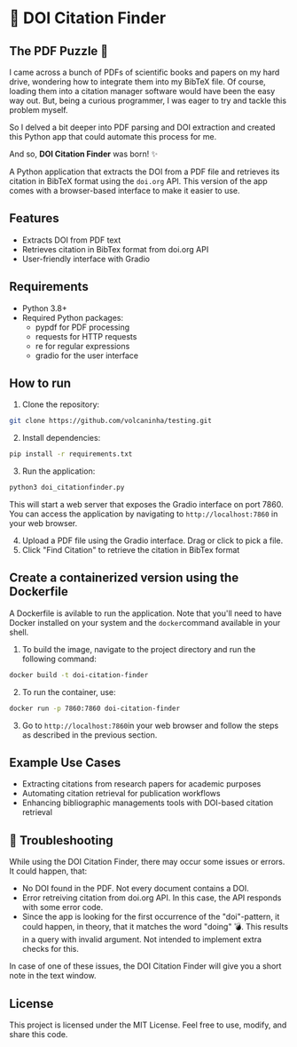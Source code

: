 # :volcano: DOI Citation Finder

## The PDF Puzzle :jigsaw:

I came across a bunch of PDFs of scientific books and papers on my hard drive, wondering how to integrate them into my BibTeX file. Of course, loading them into a citation manager software would have been the easy way out. But, being a curious programmer, I was eager to try and tackle this problem myself.

So I delved a bit deeper into PDF parsing and DOI extraction and created this Python app that could automate this process for me.

And so, **DOI Citation Finder** was born! :sparkles:

A Python application that extracts the DOI from a PDF file and retrieves
its citation in BibTeX format using the `doi.org` API. This version of the app comes with a browser-based interface to make it easier to use.

## Features

- Extracts DOI from PDF text
- Retrieves citation in BibTex format from doi.org API
- User-friendly interface with Gradio

## Requirements

- Python 3.8+
- Required Python packages:
   - pypdf for PDF processing
   - requests for HTTP requests
   - re for regular expressions
   - gradio for the user interface

## How to run 

1. Clone the repository:
```bash
git clone https://github.com/volcaninha/testing.git
```
2. Install dependencies:
```bash
pip install -r requirements.txt
```

3. Run the application:
```bash
python3 doi_citationfinder.py
```
This will start a web server that exposes the Gradio interface on port 7860. You can access the application by navigating to `http://localhost:7860` in your web browser.

4. Upload a PDF file using the Gradio interface. Drag or click to pick a file.
5. Click "Find Citation" to retrieve the citation in BibTex format


## Create a containerized version using the Dockerfile

A Dockerfile is avilable to run the application. Note that you'll need to have Docker installed on your system and the `docker`command available in your shell.
1. To build the image, navigate to the project directory and run the following command:
```bash
docker build -t doi-citation-finder
```
2. To run the container, use:
```bash
docker run -p 7860:7860 doi-citation-finder
```
3. Go to `http://localhost:7860`in your web browser and follow the steps as described in the previous section.

## Example Use Cases

- Extracting citations from research papers for academic purposes
- Automating citation retrieval for publication workflows
- Enhancing bibliographic managements tools with DOI-based citation retrieval

## :wrench: Troubleshooting 

While using the DOI Citation Finder, there may occur some issues or errors. It could happen, that:
- No DOI found in the PDF. Not every document contains a DOI.
- Error retreiving citation from doi.org API. In this case, the API responds with some error code.
- Since the app is looking for the first occurrence of the "doi"-pattern, it could happen, in theory, that it matches the word "doing" :bomb:. This results in a query with invalid argument. Not intended to implement extra checks for this.

In case of one of these issues, the DOI Citation Finder will give you a short note in the text window.

## License

This project is licensed under the MIT License. Feel free to use, modify, and share this code.

